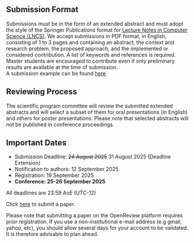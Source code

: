 ## Submission Format
Submissions must be in the form of an extended abstract and must adopt the style of the Springer Publications format for [Lecture Notes in Computer Science (LNCS)](https://www.springer.com/gp/computer-science/lncs/conference-proceedings-guidelines). We accept submissions in PDF format, in English, consisting of 1 to 3 pages and containing an abstract, the context and research problem, the proposed approach, and the implemented or considered contribution. A list of keywords and references is required. Master students are encouraged to contribute even if only preliminary results are available at the time of submission. <br>
A submission example can be found [here](https://jdse-paris.github.io/jDSE2019/assets/JDSEtemplate.pdf).

## Reviewing Process
The scientific program committee will review the submitted extended abstracts and will select a subset of them for oral presentations (in English) and others for poster presentations. Please note that selected abstracts will not be published in conference proceedings.

## Important Dates
* Submission Deadline: ~~24 August 2025~~ 31 August 2025 (Deadline Extension)
* Notification to authors: 12 September 2025
* Registration: 19 September 2025
* **Conference: 25-26 September 2025**

All deadlines are 23:59 AoE (UTC-12)

Click [here](https://openreview.net/group?id=JDSE/2025/Conference&referrer=[Homepage](%2F)) to submit a paper. 

Please note that submitting a paper on the OpenReview platform requires prior registration. If you use a non-institutional e-mail address (e.g gmail, yahoo, etc), you should allow several days for your account to be validated. It is therefore advisable to plan ahead.
